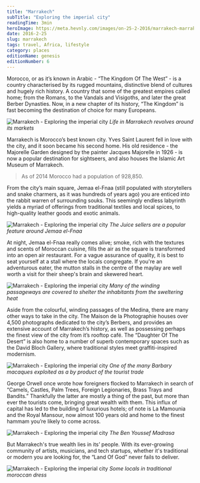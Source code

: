 ```yaml
---
title: "Marrakech"
subTitle: "Exploring the imperial city"
readingTime: 3min
heroImage: https://meta.hevnly.com/images/on-25-2-2016/marrakech-marrakech-hero.jpg
date: 2016-2-25
slug: marrakech
tags: travel, Africa, lifestyle
category: places
editionName: genesis
editionNumber: 6
---
```


Morocco, or as it’s known in Arabic - “The Kingdom Of The West” - is a country characterised by its rugged mountains, distinctive blend of cultures and hugely rich history. A country that some of the greatest empires called home; from the Romans, to the Vandals and Visigoths, and later the great Berber Dynasties. Now, in a new chapter of its history, “The Kingdom” is fast becoming the destination of choice for many Europeans.

![Marrakech - Exploring the imperial city](https://meta.hevnly.com/images/on-25-2-2016/marrakech-a.jpg)
*Life in Marrakech revolves around its markets*

Marrakech is Morocco’s best known city. Yves Saint Laurent fell in love with the city, and it soon became his second home. His old residence - the Majorelle Garden designed by the painter Jacques Majorelle in 1926 - is now a popular destination for sightseers, and also houses the Islamic Art Museum of Marrakech.

>As of 2014 Morocco had a population of 928,850.

From the city’s main square, Jemaa el-Fnaa (still populated with storytellers and snake charmers, as it was hundreds of years ago) you are enticed into the rabbit warren of surrounding souks. This seemingly endless labyrinth yields a myriad of offerings from traditional textiles and local spices, to high-quality leather goods and exotic animals.

![Marrakech - Exploring the imperial city](https://meta.hevnly.com/images/on-25-2-2016/marrakech-b.jpg)
*The Juice sellers are a popular feature around Jemaa el-Fnaa*

At night, Jemaa el-Fnaa really comes alive; smoke, rich with the textures and scents of Moroccan cuisine, fills the air as the square is transformed into an open air restaurant. For a vague assurance of quality, it is best to seat yourself at a stall where the locals congregate. If you're an adventurous eater, the mutton stalls in the centre of the maylay are well worth a visit for their sheep's brain and skewered heart.

![Marrakech - Exploring the imperial city](https://meta.hevnly.com/images/on-25-2-2016/marrakech-c.jpg)
*Many of the winding passageways are covered to shelter the inhabitants from the sweltering heat*

Aside from the colourful, winding passages of the Medina, there are many other ways to take in the city. The Maison de la Photographie houses over 4,500 photographs dedicated to the city’s Berbers, and provides an extensive account of Marrakech’s history, as well as possessing perhaps the finest view of the city from it’s rooftop café. The “Daughter Of The Desert” is also home to a number of superb contemporary spaces such as the David Bloch Gallery, where traditional styles meet graffiti-inspired modernism.

![Marrakech - Exploring the imperial city](https://meta.hevnly.com/images/on-25-2-2016/marrakech-d.jpg)
*One of the many Barbary macaques exploited as a by product of the tourist trade*

George Orwell once wrote how foreigners flocked to Marrakech in search of “Camels, Castles, Palm Trees, Foreign Legionaries, Brass Trays and Bandits.” Thankfully the latter are mostly a thing of the past, but more than ever the tourists come, bringing great wealth with them. This influx of capital has led to the building of luxurious hotels; of note is La Mamounia and the Royal Mansour, now almost 100 years old and home to the finest hammam you’re likely to come across.

![Marrakech - Exploring the imperial city](https://meta.hevnly.com/images/on-25-2-2016/marrakech-e.jpg)
*The Ben Youssef Madrasa*

But Marrakech's true wealth lies in its’ people. With its ever-growing community of artists, musicians, and tech startups, whether it's traditional or modern you are looking for, the “Land Of God” never fails to deliver.

![Marrakech - Exploring the imperial city](https://meta.hevnly.com/images/on-25-2-2016/marrakech-f.jpg)
*Some locals in traditional moroccan dress*
